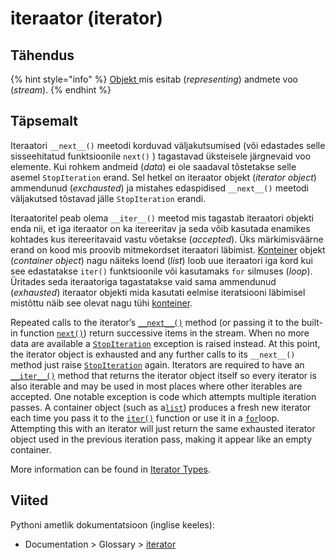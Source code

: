 # iteraator \(iterator\)

## Tähendus

{% hint style="info" %}
[Objekt ](objekt-object.md)mis esitab \(_representing_\) andmete voo \(_stream_\).
{% endhint %}

## Täpsemalt

Iteraatori `__next__()`  meetodi korduvad väljakutsumised \(või edastades selle sisseehitatud funktsioonile `next()` \) tagastavad üksteisele järgnevaid  voo elemente. Kui rohkem andmeid \(_data_\) ei ole saadaval tõstetakse selle asemel `StopIteration` erand. Sel hetkel on iteraator objekt \(_iterator object_\) ammendunud \(_exchausted_\) ja mistahes edaspidised `__next__()` meetodi väljakutsed tõstavad jälle `StopIteration` erandi.

Iteraatoritel peab olema `__iter__()` meetod mis tagastab iteraatori objekti enda nii, et iga iteraator on ka itereeritav ja seda võib kasutada enamikes kohtades kus itereeritavaid vastu võetakse \(_accepted_\). Üks märkimisväärne erand on kood mis proovib mitmekordset iteraatori läbimist. [Konteiner](konteiner-container.md) objekt \(_container object_\) nagu näiteks loend \(_list_\) loob uue iteraatori iga kord kui see edastatakse `iter()` funktsioonile või kasutamaks `for` silmuses \(_loop_\). Üritades seda iteraatoriga tagastatakse vaid sama ammendunud \(_exhausted_\) iteraator objekti mida kasutati eelmise iteratsiooni läbimisel mistõttu näib see olevat nagu tühi [konteiner](konteiner-container.md).

 Repeated calls to the iterator’s [`__next__()`](https://docs.python.org/3/library/stdtypes.html#iterator.__next__) method \(or passing it to the built-in function [`next()`](https://docs.python.org/3/library/functions.html#next)\) return successive items in the stream. When no more data are available a [`StopIteration`](https://docs.python.org/3/library/exceptions.html#StopIteration) exception is raised instead. At this point, the iterator object is exhausted and any further calls to its `__next__()` method just raise [`StopIteration`](https://docs.python.org/3/library/exceptions.html#StopIteration) again. Iterators are required to have an [`__iter__()`](https://docs.python.org/3/reference/datamodel.html#object.__iter__) method that returns the iterator object itself so every iterator is also iterable and may be used in most places where other iterables are accepted. One notable exception is code which attempts multiple iteration passes. A container object \(such as a[`list`](https://docs.python.org/3/library/stdtypes.html#list)\) produces a fresh new iterator each time you pass it to the [`iter()`](https://docs.python.org/3/library/functions.html#iter) function or use it in a [`for`](https://docs.python.org/3/reference/compound_stmts.html#for)loop. Attempting this with an iterator will just return the same exhausted iterator object used in the previous iteration pass, making it appear like an empty container.

More information can be found in [Iterator Types](https://docs.python.org/3/library/stdtypes.html#typeiter).

## Viited

Pythoni ametlik dokumentatsioon \(inglise keeles\):

* Documentation &gt; Glossary &gt; [iterator](https://docs.python.org/3/glossary.html#term-iterator)

